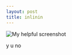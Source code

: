 ```yaml
---
layout: post
title: inlinin
--- 
```


<script type="text/javascript" src="http://cdn.mathjax.org/mathjax/latest/MathJax.js?config=TeX-AMS-MML_HTMLorMML"></script>
![My helpful screenshot](https://cloud.githubusercontent.com/assets/16248469/12932017/ec18dc14-cf80-11e5-9e54-9d2f154269a1.jpg)
 
 
 y u no
